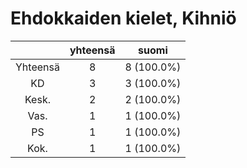 # Ehdokkaiden kielet, Kihniö

| |yhteensä|suomi|
|:---:|:---:|:---:|
|Yhteensä|8|8 (100.0%)|
|KD|3|3 (100.0%)|
|Kesk.|2|2 (100.0%)|
|Vas.|1|1 (100.0%)|
|PS|1|1 (100.0%)|
|Kok.|1|1 (100.0%)|

